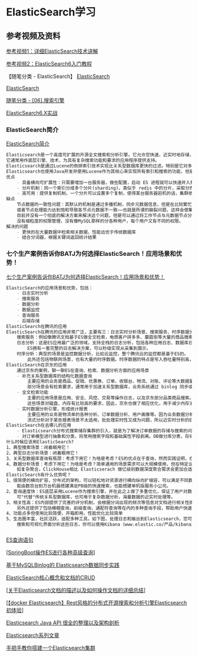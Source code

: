 # ElasticSearch学习
## 参考视频及资料

[参考视频1：详细ElasticSearch技术讲解](https://www.bilibili.com/video/av66259861)

[参考视频2：ElasticSearch6入门教程](E:\学习视频\004.ElasticSearch6入门教程（62集）)

【随笔分类 - ElasticSearch】
[ElasticSearch](https://www.cnblogs.com/supersnowyao/category/1236567.html)  

[ElasticSearch](https://www.cnblogs.com/shoufeng/category/1332134.html)

[随笔分类 - [06].搜索引擎](https://www.cnblogs.com/jajian/category/1280015.html)

[ElasticSearch6.X实战](https://www.cnblogs.com/yulinfeng/category/1505154.html)

### ElasticSearch简介
[ElasticSearch简介](https://www.cnblogs.com/haixiang/p/11078875.html)
```markdown
Elasticsearch是一个高度可扩展的开源全文搜索和分析引擎。它允许您快速，近实时地存储，搜索和分析大量数据。
它通常用作底层引擎、技术，为具有复杂搜索功能和要求的应用程序提供支持。
Elasticsearch是通过Lucene的倒排索引技术实现比关系型数据库更快的过滤。特别是它对多条件的过滤支持非常好。
Elasticsearch也使用Java开发并使用Lucene作为其核心来实现所有索引和搜索的功能，但是它的目的是通过简单的RESTfulAPI来隐藏Lucene的复杂性，从而让全文搜索变得简单。
优点
    - 具备横向可扩展性：只需要增加一台服务器，做些配置，启动 ES 进程就可以快速并入集群。'
    - 分片机制：同一个索引分成多个分片(sharding)，类似于 redis 中的分片，采取分而治之的思想来更好地解决问题。
    - 高可用：提供复制机制，一个分片可以设置多个复制，使得某台服务器宕机的话，集群依旧可以正常运行，并会把丢失的复制恢复到其它可用节点上。
缺点
    节点数据的一致性问题：其默认的机制是通过多播机制，同步元数据信息，但是在比较繁忙的集群中，可能会由于网络的阻塞，
    或者节点处理能力达到饱和导致各节点元数据不一致——也就是所谓的脑裂问题，这样会使集群处于不一致状态。
    目前并没有一个彻底的解决方案来解决这个问题，但是可以通过将工作节点与元数据节点分开的部署方案来缓解这种情况。
    没有细粒度的权限管理，没有像MySQL那样的分各种用户，每个用户又有不同的权限。
解决的问题
    - 更快的在大量数据中检索相关数据，性能远优于传统数据库
    - 结合分词器，根据关键词返回统计结果
```
### 七个生产案例告诉你BATJ为何选择ElasticSearch！应用场景和优势！
[七个生产案例告诉你BATJ为何选择ElasticSearch！应用场景和优势！](https://www.cnblogs.com/liuyanling/p/13023251.html)
```markdown
ElasticSearch的应用场景和优势，包括：
    - 日志实时分析
    - 搜索服务
    - 数据分析
    - 数据监控
    - 查询服务
    - 后端存储
ElasticSearch在腾讯的应用
ElasticSearch在腾讯的应用非常广泛，主要有三：日志实时分析场景、搜索服务、时序数据分析。
    搜索服务：例如像腾讯文档基于ES做全文检索，电商客户拼多多、蘑菇街等大量的商品搜索都是基ES。
    日志分析：这是ES应用最广泛的领域，支持全栈的日志分析，包括各种应用日志、数据库日志、用户行为日志、网络数据、安全数据等等。
        ES拥有一套完整的日志解决方案，可以秒级实现从采集到展示。
    时序分析：典型的场景是监控数据分析，比如云监控，整个腾讯云的监控都是基于ES的。
        此外还包括物联网场景，也有大量的时序数据。时序数据的特点是写入吞吐量特别高，ES支持的同时也提供了丰富的多维统计分析算子。
ElasticSearch在京东的应用
    通过京东的案例，聊一聊ES在查询、检索、数据分析方面的应用场景
    - 补充关系型数据库的结构化数据查询
        主要应用的业务是商品、促销、优惠券、订单、收银台、物流、对账、评论等大数据量查询。此场景的核心诉求是高性能、稳定性和高可用性，
        部分场景会有检索要求，通常用于加速关系型数据库，业务系统通过 binlog 同步或业务双写完成数据同步。
    - 全文检索功能
        主要的应用场景是应用、安全、风控、交易等操作日志，以及京东部分品类商品搜索。此类日志化场景对写要求很高，查询性能及高可用等要求相对较低，大的业务写会达到数千万/秒，存储以PB为单位来计算。
        这些场景对磁盘、内存有比较高的要求，因此，京东也做了相应优化，用于减少内存消耗，提升磁盘整体使用率，使用更廉价的磁盘来降低成本等等。
    - 实时数据分析引擎，形成统计报表
        主要应用的业务是物流单的各种分析、订单数据分析、用户画像等。因为业务数据分析纬度较多，flink、storm 等
        流式分析对于某些报表场景不太适用，批处理实时性又成为问题，所以近实时分析的Elasticsearch就成为了这些业务的选择。
ElasticSearch在去哪儿的应用
    - Elasticsearch分布式搜索储存集群的引入，就是为了解决订单数据的存储与搜索的问题。
    - 对订单模型进行抽象和分类，将常用搜索字段和基础属性字段剥离。DB做分库分表，存储订单详情；Elasticsearch存储搜素字段。
什么时候应该用ElasticSearch?
1、典型搜索场景：闭着眼用它！
2、典型日志分析场景：闭着眼用它！
3、关系型数据库查询有瓶颈：考虑下用它！为啥是考虑？ES的优点在于查询，然而实践证明，在被作为数据库来使用，即写完马上查询会有延迟。
4、数据分析场景：考虑下用它！为啥是考虑？简单通用的场景需求可以大规模使用，但在特定业务场景领域，还是要选择更加专业的数据产品，
    如复杂聚合，ClickHouse相比 Elasticserach 做亿级别数据深度聚合需求会更加合适。
ElasticSearch有什么优势呢？
1、很简便的横向扩容，分布式的架构，可以轻松地对资源进行横向纵向扩缩容，可以满足不同数据量级及查询场景对硬件资源的需求。
    能由数百台到万台机器搭建满足PB级的快速搜索，也能搭建单机版服务小公司。
2、查询速度快：ES底层采用Lucene作为搜索引擎，并在此之上做了多重优化，保证了用户对数据查询数据的需求。
    可"代替"传统关系型数据库，也可用于复杂数据分析，海量数据的近实时处理等。
3、相关性高：ES内部提供了完善的评分机制，会根据分词出现的频次等信息对文档进行相关性排序，保证相关性越高的文档排序越靠前。
    另外还提供了包括模糊查询，前缀查询，通配符查询等在内的多种查询手段，帮助用户快速高效地进行检索。
4、功能点多但使用比较简便，开箱即用，性能优化比较简单
5、生态圈丰富，社区活跃，适配多种工具。如下图，处理日志和输出到Elasticsearch，您可以使用日志记录工具，如Logstash（www.elastic.co/products/logstash），
    搜索和可视化界面分析这些日志，你可以使用Kibana（www.elastic.co/产品/kibana），即传说中的ELK技术栈。另外当前主流的大数据框架也几乎都支持ES，比如Flink和ES就是个完美搭档。
```


### 
[ES查询语句](https://www.cnblogs.com/lifengdi/p/11514463.html)

[[SpringBoot操作ES进行各种高级查询](https://www.cnblogs.com/keatsCoder/p/11341835.html)]

[基于MySQLBinlog的 Elasticsearch数据同步实践](https://www.cnblogs.com/mfwtech/p/11187516.html)

[ElasticSearch核心概念和文档的CRUD](https://www.cnblogs.com/haixiang/p/11181711.html)

[[关于Elasticsearch文档的描述以及如何操作文档的详细总结](https://www.cnblogs.com/lifengdi/p/11544169.html)]

[[【docker Elasticsearch】Rest风格的分布式开源搜索和分析引擎Elasticsearch初体验](https://www.cnblogs.com/lomtom/p/12584956.html)]

[Elasticsearch Java API 很全的整理以及架构剖析](https://www.cnblogs.com/laoqing/p/11693144.html)

[Elasticsearch系列文章](https://www.cnblogs.com/huangying2124/category/1626782.html)

[手把手教你搭建一个Elasticsearch集群](https://www.cnblogs.com/tianyiliang/p/10291305.html)
